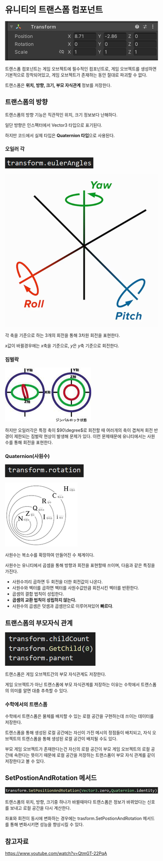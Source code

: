 # 유니티의 트랜스폼 컴포넌트

![Untitled](inspector.png)

트랜스폼 컴포넌트는 게임 오브젝트에 필수적인 컴포넌트로, 게임 오브젝트를 생성하면 기본적으로 장착되어있고, 게임 오브젝트가 존재하는 동안 절대로 파괴할 수 없다.

트랜스폼은 **위치, 방향, 크기, 부모 자식관계** 정보를 저장한다.

## 트랜스폼의 방향

트랜스폼의 방향 기능은 직관적인 위치, 크기 정보보다 난해하다.

일단 방향은 인스펙터에서 Vector3 타입으로 표기된다.

하지만 코드에서 실제 타입은 **Quaternion 타입**으로 사용된다.

### 오일러 각

![Untitled](transform.eulerAngles.png)

![Untitled](YawRollPitch.png)

각 축을 기준으로 하는 3개의 회전을 통해 3차원 회전을 표현한다.

$x$값이 바뀔경우에는 $x$축을 기준으로, $y$은 $y$축 기준으로 회전한다.

### 짐벌락

![Untitled](lock.png)

하지만 오일러각은 특정 축이 $90\degree$로 회전할 때 여러개의 축이 겹쳐져 회전 반경이 제한되는 짐벌락 현상이 발생해 문제가 있다. 이런 문제때문에 유니티에서는 사원수를 통해 회전을 표현한다.

### Quaternion(사원수)

![Untitled](traansform.rotation.png)

![Untitled](Quaternion.png)

사원수는 복소수를 확장하여 만들어진 수 체계이다.

사원수는 유니티에서 곱셈을 통해 방향과 회전을 표현할때 쓰이며, 다음과 같은 특징을 가진다.

- 사원수끼리 곱하면 두 회전을 더한 회전값이 나온다.
- 사원수와 벡터를 곱하면 벡터를 사원수값만큼 회전시킨 벡터를 반환한다.
- 곱셈의 결합 법칙이 성립한다.
- **곱셈의 교환 법칙이 성립하지 않는다.**
- 사원수의 곱셈은 덧셈과 곱셈만으로 이루어져있어 **빠르다**.

## 트랜스폼의 부모자식 관계

![Untitled](children.png)

트랜스폼은 게임 오브젝트간의 부모 자식관계도 저장한다.

게임 오브젝트가 아닌 트랜스폼에 부모 자식관계를 저장하는 이유는 수학에서 트랜스폼의 의미를 알면 대충 추측할 수 있다.

### 수학에서의 트랜스폼

수학에서 트랜스폼은 물체를 배치할 수 있는 로컬 공간을 구현하는데 쓰이는 데이터를 저장한다.

트랜스폼을 통해 생성된 로컬 공간에는 자신이 가진 메시의 정점들이 배치되고, 자식 오브젝트의 트랜스폼을 통해 생성된 로컬 공간이 배치될 수도 있다.

부모 게임 오브젝트가 존재한다는건 자신의 로컬 공간이 부모 게임 오브젝트의 로컬 공간에 속한다는 뜻이기 때문에 로컬 공간을 저장하는 트랜스폼이 부모 자식 관계를 같이 저장한다고 볼 수 있다.

## SetPostionAndRotation 메서드

![Untitled](SetPositionAndRotation.png)

트랜스폼의 위치, 방향, 크기중 하나가 바뀔때마다 트랜스폼은 정보가 바뀌었다는 신호를 보내고 로컬 공간을 다시 계산한다.

좌표와 회전이 동시에 변화하는 경우에는 trasform.SetPostionAndRotation 메서드를 통해 변화시키면 성능을 향상시킬 수 있다.

## 참고자료

https://www.youtube.com/watch?v=QtmGT-22PqA